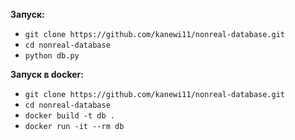 __Запуск:__
- `git clone https://github.com/kanewi11/nonreal-database.git`
- `cd nonreal-database`
- `python db.py`

__Запуск в docker:__
- `git clone https://github.com/kanewi11/nonreal-database.git`
- `cd nonreal-database`
- `docker build -t db .`
- `docker run -it --rm db`
